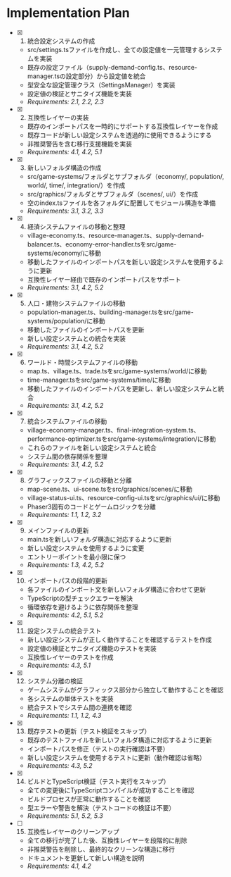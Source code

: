 # Implementation Plan

- [x] 1. 統合設定システムの作成
  - src/settings.tsファイルを作成し、全ての設定値を一元管理するシステムを実装
  - 既存の設定ファイル（supply-demand-config.ts、resource-manager.tsの設定部分）から設定値を統合
  - 型安全な設定管理クラス（SettingsManager）を実装
  - 設定値の検証とサニタイズ機能を実装
  - _Requirements: 2.1, 2.2, 2.3_

- [x] 2. 互換性レイヤーの実装
  - 既存のインポートパスを一時的にサポートする互換性レイヤーを作成
  - 既存コードが新しい設定システムを透過的に使用できるようにする
  - 非推奨警告を含む移行支援機能を実装
  - _Requirements: 4.1, 4.2, 5.1_

- [x] 3. 新しいフォルダ構造の作成
  - src/game-systems/フォルダとサブフォルダ（economy/, population/, world/, time/, integration/）を作成
  - src/graphics/フォルダとサブフォルダ（scenes/, ui/）を作成
  - 空のindex.tsファイルを各フォルダに配置してモジュール構造を準備
  - _Requirements: 3.1, 3.2, 3.3_

- [x] 4. 経済システムファイルの移動と整理
  - village-economy.ts、resource-manager.ts、supply-demand-balancer.ts、economy-error-handler.tsをsrc/game-systems/economy/に移動
  - 移動したファイルのインポートパスを新しい設定システムを使用するように更新
  - 互換性レイヤー経由で既存のインポートパスをサポート
  - _Requirements: 3.1, 4.2, 5.2_

- [x] 5. 人口・建物システムファイルの移動
  - population-manager.ts、building-manager.tsをsrc/game-systems/population/に移動
  - 移動したファイルのインポートパスを更新
  - 新しい設定システムとの統合を実装
  - _Requirements: 3.1, 4.2, 5.2_

- [x] 6. ワールド・時間システムファイルの移動
  - map.ts、village.ts、trade.tsをsrc/game-systems/world/に移動
  - time-manager.tsをsrc/game-systems/time/に移動
  - 移動したファイルのインポートパスを更新し、新しい設定システムと統合
  - _Requirements: 3.1, 4.2, 5.2_

- [x] 7. 統合システムファイルの移動
  - village-economy-manager.ts、final-integration-system.ts、performance-optimizer.tsをsrc/game-systems/integration/に移動
  - これらのファイルを新しい設定システムと統合
  - システム間の依存関係を整理
  - _Requirements: 3.1, 4.2, 5.2_

- [x] 8. グラフィックスファイルの移動と分離
  - map-scene.ts、ui-scene.tsをsrc/graphics/scenes/に移動
  - village-status-ui.ts、resource-config-ui.tsをsrc/graphics/ui/に移動
  - Phaser3固有のコードとゲームロジックを分離
  - _Requirements: 1.1, 1.2, 3.2_

- [x] 9. メインファイルの更新
  - main.tsを新しいフォルダ構造に対応するように更新
  - 新しい設定システムを使用するように変更
  - エントリーポイントを最小限に保つ
  - _Requirements: 1.3, 4.2, 5.2_

- [x] 10. インポートパスの段階的更新
  - 各ファイルのインポート文を新しいフォルダ構造に合わせて更新
  - TypeScriptの型チェックエラーを解決
  - 循環依存を避けるように依存関係を整理
  - _Requirements: 4.2, 5.1, 5.2_

- [x] 11. 設定システムの統合テスト
  - 新しい設定システムが正しく動作することを確認するテストを作成
  - 設定値の検証とサニタイズ機能のテストを実装
  - 互換性レイヤーのテストを作成
  - _Requirements: 4.3, 5.1_

- [x] 12. システム分離の検証
  - ゲームシステムがグラフィックス部分から独立して動作することを確認
  - 各システムの単体テストを実装
  - 統合テストでシステム間の連携を確認
  - _Requirements: 1.1, 1.2, 4.3_

- [x] 13. 既存テストの更新（テスト検証をスキップ）
  - 既存のテストファイルを新しいフォルダ構造に対応するように更新
  - インポートパスを修正（テストの実行確認は不要）
  - 新しい設定システムを使用するテストに更新（動作確認は省略）
  - _Requirements: 4.3, 5.2_

- [x] 14. ビルドとTypeScript検証（テスト実行をスキップ）
  - 全ての変更後にTypeScriptコンパイルが成功することを確認
  - ビルドプロセスが正常に動作することを確認
  - 型エラーや警告を解決（テストコードの検証は不要）
  - _Requirements: 5.1, 5.2, 5.3_

- [ ] 15. 互換性レイヤーのクリーンアップ
  - 全ての移行が完了した後、互換性レイヤーを段階的に削除
  - 非推奨警告を削除し、最終的なクリーンな構造に移行
  - ドキュメントを更新して新しい構造を説明
  - _Requirements: 4.1, 4.2_